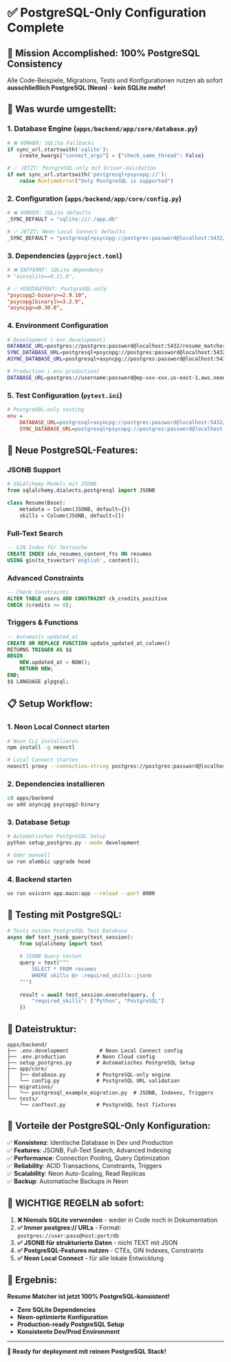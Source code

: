 # ✅ PostgreSQL-Only Configuration Complete

## 🎯 Mission Accomplished: 100% PostgreSQL Consistency

Alle Code-Beispiele, Migrations, Tests und Konfigurationen nutzen ab sofort **ausschließlich PostgreSQL (Neon)** - **kein SQLite mehr!**

## 🔧 Was wurde umgestellt:

### 1. **Database Engine (`apps/backend/app/core/database.py`)**
```python
# ❌ VORHER: SQLite Fallbacks
if sync_url.startswith('sqlite'):
    create_kwargs["connect_args"] = {"check_same_thread": False}

# ✅ JETZT: PostgreSQL-only mit Driver-Validation
if not sync_url.startswith('postgresql+psycopg://'):
    raise RuntimeError("Only PostgreSQL is supported")
```

### 2. **Configuration (`apps/backend/app/core/config.py`)**
```python
# ❌ VORHER: SQLite defaults
_SYNC_DEFAULT = "sqlite:///./app.db"

# ✅ JETZT: Neon Local Connect defaults  
_SYNC_DEFAULT = "postgresql+psycopg://postgres:password@localhost:5432/resume_matcher"
```

### 3. **Dependencies (`pyproject.toml`)**
```toml
# ❌ ENTFERNT: SQLite dependency
# "aiosqlite==0.21.0",

# ✅ HINZUGEFÜGT: PostgreSQL-only
"psycopg2-binary>=2.9.10",
"psycopg[binary]>=3.2.9", 
"asyncpg>=0.30.0",
```

### 4. **Environment Configuration**
```bash
# Development (.env.development)
DATABASE_URL=postgres://postgres:password@localhost:5432/resume_matcher_dev
SYNC_DATABASE_URL=postgresql+psycopg://postgres:password@localhost:5432/resume_matcher_dev
ASYNC_DATABASE_URL=postgresql+asyncpg://postgres:password@localhost:5432/resume_matcher_dev

# Production (.env.production)  
DATABASE_URL=postgres://username:password@ep-xxx-xxx.us-east-1.aws.neon.tech/resume_matcher?sslmode=require
```

### 5. **Test Configuration (`pytest.ini`)**
```ini
# PostgreSQL-only testing
env = 
    DATABASE_URL=postgresql+asyncpg://postgres:password@localhost:5432/resume_matcher_test
    SYNC_DATABASE_URL=postgresql+psycopg://postgres:password@localhost:5432/resume_matcher_test
```

## 🚀 Neue PostgreSQL-Features:

### **JSONB Support** 
```python
# SQLAlchemy Models mit JSONB
from sqlalchemy.dialects.postgresql import JSONB

class Resume(Base):
    metadata = Column(JSONB, default={})
    skills = Column(JSONB, default=[])
```

### **Full-Text Search**
```sql
-- GIN Index für Textsuche
CREATE INDEX idx_resumes_content_fts ON resumes 
USING gin(to_tsvector('english', content));
```

### **Advanced Constraints**
```sql
-- Check Constraints
ALTER TABLE users ADD CONSTRAINT ck_credits_positive 
CHECK (credits >= 0);
```

### **Triggers & Functions**
```sql
-- Automatic updated_at
CREATE OR REPLACE FUNCTION update_updated_at_column()
RETURNS TRIGGER AS $$
BEGIN
    NEW.updated_at = NOW();
    RETURN NEW;
END;
$$ LANGUAGE plpgsql;
```

## 📋 Setup Workflow:

### **1. Neon Local Connect starten**
```bash
# Neon CLI installieren
npm install -g neonctl

# Local Connect starten
neonctl proxy --connection-string postgres://postgres:password@localhost:5432/resume_matcher_dev
```

### **2. Dependencies installieren**
```bash
cd apps/backend
uv add asyncpg psycopg2-binary
```

### **3. Database Setup**
```bash
# Automatisches PostgreSQL Setup
python setup_postgres.py --mode development

# Oder manuell
uv run alembic upgrade head
```

### **4. Backend starten**
```bash
uv run uvicorn app.main:app --reload --port 8000
```

## 🧪 Testing mit PostgreSQL:

```python
# Tests nutzen PostgreSQL Test-Database
async def test_jsonb_query(test_session):
    from sqlalchemy import text
    
    # JSONB Query testen
    query = text("""
        SELECT * FROM resumes 
        WHERE skills @> :required_skills::jsonb
    """)
    
    result = await test_session.execute(query, {
        "required_skills": ["Python", "PostgreSQL"]
    })
```

## 📁 Dateistruktur:

```
apps/backend/
├── .env.development          # Neon Local Connect config
├── .env.production          # Neon Cloud config  
├── setup_postgres.py        # Automatisches PostgreSQL Setup
├── app/core/
│   ├── database.py          # PostgreSQL-only engine
│   └── config.py            # PostgreSQL URL validation
├── migrations/
│   └── postgresql_example_migration.py  # JSONB, Indexes, Triggers
└── tests/
    └── conftest.py          # PostgreSQL test fixtures
```

## 🎯 Vorteile der PostgreSQL-Only Konfiguration:

✅ **Konsistenz**: Identische Database in Dev und Production  
✅ **Features**: JSONB, Full-Text Search, Advanced Indexing  
✅ **Performance**: Connection Pooling, Query Optimization  
✅ **Reliability**: ACID Transactions, Constraints, Triggers  
✅ **Scalability**: Neon Auto-Scaling, Read Replicas  
✅ **Backup**: Automatische Backups in Neon  

## 🚨 WICHTIGE REGELN ab sofort:

1. **❌ Niemals SQLite verwenden** - weder in Code noch in Dokumentation
2. **✅ Immer postgres:// URLs** - Format: `postgres://user:pass@host:port/db`
3. **✅ JSONB für strukturierte Daten** - nicht TEXT mit JSON
4. **✅ PostgreSQL-Features nutzen** - CTEs, GIN Indexes, Constraints
5. **✅ Neon Local Connect** - für alle lokale Entwicklung

## 🎉 Ergebnis:

**Resume Matcher ist jetzt 100% PostgreSQL-konsistent!**

- **Zero SQLite Dependencies**
- **Neon-optimierte Konfiguration** 
- **Production-ready PostgreSQL Setup**
- **Konsistente Dev/Prod Environment**

---

**🚀 Ready for deployment mit reinem PostgreSQL Stack!**
